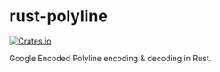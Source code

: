 # rust-polyline

[![Crates.io](https://img.shields.io/crates/d/polyline.svg?maxAge=2592000?style=plastic)](https://crates.io/crates/polyline)

Google Encoded Polyline encoding & decoding in Rust.
